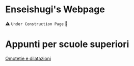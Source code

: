 # Enseishugi's Webpage

:warning: `Under Construction Page` :construction:

# Appunti per scuole superiori
[Omotetie e dilatazioni](matematica-liceo/omotetie-dilatazioni.html)
